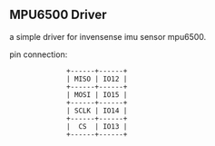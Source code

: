 ## MPU6500 Driver

a simple driver for invensense imu sensor mpu6500.

pin connection:
```
              +------+------+
              | MISO | IO12 |
              +------+------+
              | MOSI | IO15 |
              +------+------+
              | SCLK | IO14 |
              +------+------+
              |  CS  | IO13 |
              +------+------+
```


